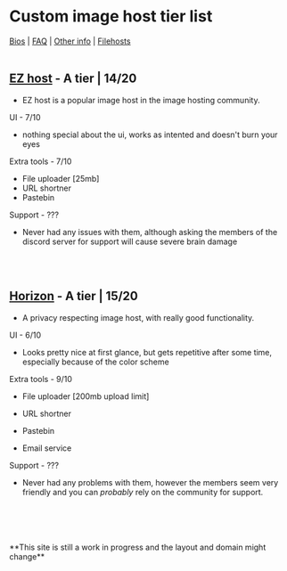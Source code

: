 # **Custom image host tier list**

[Bios](bios.md) | [FAQ](faq.md) | [Other info](other_things.md) | [Filehosts](filehosts.md)
<br>
<br>

## [EZ host](https://e-z.host) - A tier | 14/20

- EZ host is a popular image host in the image hosting community.

UI - 7/10

- nothing special about the ui, works as intented and doesn't burn your eyes

Extra tools - 7/10

- File uploader [25mb]
- URL shortner
- Pastebin

Support - ???

- Never had any issues with them, although asking the members of the discord server for support will cause severe brain damage
<br>
<br>

## [Horizon](https://horizon.pics) - A tier | 15/20

- A privacy respecting image host, with really good functionality.

UI - 6/10

- Looks pretty nice at first glance, but gets repetitive after some time, especially because of the color scheme

Extra tools - 9/10

- File uploader [200mb upload limit]
  
- URL shortner
  
- Pastebin
  
- Email service

Support - ???

- Never had any problems with them, however the members seem very friendly and you can *probably* rely on the community for support.
<br>
<br>
<br>
<br>
**This site is still a work in progress and the layout and domain might change**
